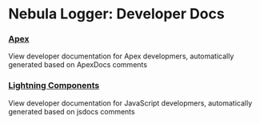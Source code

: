 # Nebula Logger: Developer Docs

### [Apex](./apex/index.md)

View developer documentation for Apex developmers, automatically generated based on ApexDocs comments

### [Lightning Components](./lightning-components/index.md)

View developer documentation for JavaScript developmers, automatically generated based on jsdocs comments
